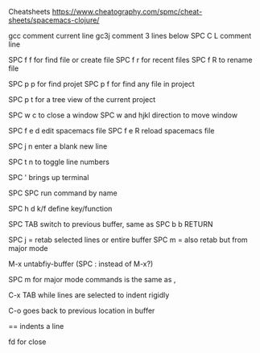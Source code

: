 Cheatsheets
https://www.cheatography.com/spmc/cheat-sheets/spacemacs-clojure/

gcc comment current line
gc3j comment 3 lines below
SPC C L comment line

SPC f f for find file or create file
SPC f r for recent files
SPC f R to rename file

SPC p p for find projet
SPC p f for find any file in project

SPC p t for a tree view of the current project

SPC w c to close a window
SPC w and hjkl direction to move window

SPC f e d edit spacemacs file
SPC f e R reload spacemacs file

SPC j n enter a blank new line

SPC t n to toggle line numbers

SPC ' brings up terminal

SPC SPC run command by name

SPC h d k/f define key/function

SPC TAB switch to previous buffer, same as SPC b b RETURN

SPC j = retab selected lines or entire buffer
SPC m = also retab but from major mode

M-x untabfiy-buffer (SPC : instead of M-x?)

SPC m for major mode commands is the same as ,

C-x TAB while lines are selected to indent rigidly

C-o goes back to previous location in buffer

== indents a line

fd for close
